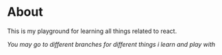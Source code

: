 # About

This is my playground for learning all things related to react.

_You may go to different branches for different things i learn and play with_
